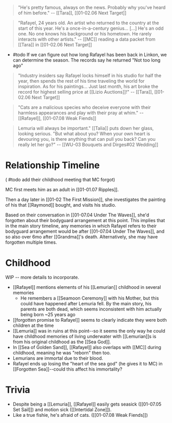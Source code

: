 > "He's pretty famous, always on the news. Probably why you've heard of him before." 
> -- [[Tara]], [[01-02.06 Next Target]]

> "Rafayel, 24 years old. An artist who returned to the country at the start of this year. He's a once-in-a-century genius... [...] He's an odd one. No one knows his background or his hometown. He rarely interacts with other artists." 
> -- [[MC]] reading a data packet from [[Tara]] in [[01-02.06 Next Target]]
* #todo If we can figure out how long Rafayel has been back in Linkon, we can determine the season. The records say he returned "Not too long ago"

> "Industry insiders say Rafayel locks himself in his studio for half the year, then spends the rest of his time traveling the world for inspiration. As for his paintings... Just last month, his art broke the record for highest selling price at [[Lizio Auctions]]!" 
> -- [[Tara]], [[01-02.06 Next Target]]

> "Cats are a malicious species who deceive everyone with their harmless appearances and play with their pray at whim."
> -- [[Rafayel]], [[01-07.08 Weak Fiends]]

> Lemuria will always be important." [[Talia]] puts down her glass, looking serious. "But what about you? When your own heart is devouring you, is there anything that can pull you back? Can you really let her go?"
> -- [[WU-03 Bouquets and Dirges#02 Wedding]]

# Relationship Timeline

( #todo add their childhood meeting that MC forgot)

MC first meets him as an adult in [[01-01.07 Ripples]].

Then a day later in [[01-02 The First Mission]], she investigates the painting of his that [[Raymond]] bought, and visits his studio.

Based on their conversation in [[01-07.04 Under The Waves]], she'd forgotten about their bodyguard arrangement at this point. This implies that in the main story timeline, any memories in which Rafayel refers to their bodyguard arrangement would be after [[01-07.04 Under The Waves]], and so also over 6mo after [[Grandma]]'s death. Alternatively, she may have forgotten multiple times.

# Childhood
WIP -- more details to incorporate.
* [[Rafayel]] mentions elements of his [[Lemurian]] childhood in several memories
	* He remembers a [[Seamoon Ceremony]] with his Mother, but this could have happened after Lemuria fell. By the main story, his parents are both dead, which seems inconsistent with him actually being born ~25 years ago
* [[forgotten promise to Rafayel]] seems to clearly indicate they were both children at the time
* [[Lemuria]] was in ruins at this point--so it seems the only way he could have childhood memories of living underwater with [[Lemurian]]s is from his original childhood as the [[Sea God]].
* In [[Sea of Golden Sand]], [[Rafayel]] also overlaps with [[MC]] during childhood, meaning he was "reborn" then too.
* Lemurians are immortal due to their blood.
* Rafayel ends up losing the "heart of the sea god" (he gives it to MC) in [[Forgotten Sea]]--could this affect his immortality?

# Trivia
* Despite being a [[Lemuria]], [[Rafayel]] easily gets seasick ([[01-07.05 Set Sail]]) and motion sick ([[Intertidal Zone]]).
* Like a true fishie, he's afraid of cats. ([[01-07.08 Weak Fiends]])